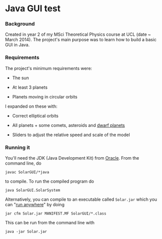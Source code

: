 # Java GUI test

### Background
Created in year 2 of my MSci Theoretical Physics course at UCL (date ~ March 2014). The project's main purpose was to learn how to build a basic GUI in Java.


### Requirements
The project's minimum requirements were:

* The sun

* At least 3 planets

* Planets moving in circular orbits

I expanded on these with:

* Correct elliptical orbits

* All planets + some comets, asteroids and [dwarf planets](http://i.imgur.com/aAt54Nm.jpg)

* Sliders to adjust the relative speed and scale of the model

### Running it

You'll need the JDK (Java Development Kit) from [Oracle](http://www.oracle.com). From the command line, do

`javac SolarGUI/*java`

to compile. To run the compiled program do

`java SolarGUI.SolarSystem`

Alternatively, you can compile to an executable called `Solar.jar` which you can "[run anywhere](https://en.wikipedia.org/wiki/Write_once,_run_anywhere)" by doing

`jar cfm Solar.jar MANIFEST.MF SolarGUI/*.class`

This can be run from the command line with

`java -jar Solar.jar`
